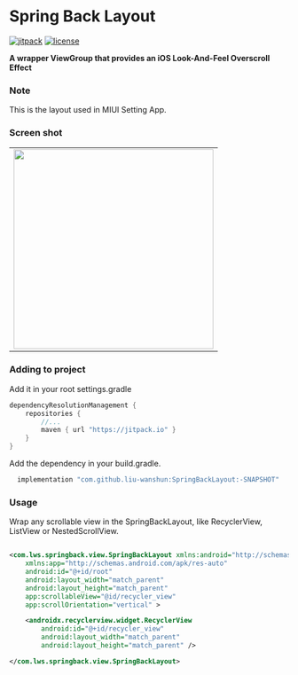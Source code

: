 # Spring Back Layout

[![jitpack](https://jitpack.io/v/liu-wanshun/SpringBackLayout.svg)](https://jitpack.io/#liu-wanshun/SpringBackLayout)
[![license](https://img.shields.io/badge/license-Apache%20License%202.0-blue.svg?style=flat)](https://www.apache.org/licenses/LICENSE-2.0)

**A wrapper ViewGroup that provides an iOS Look-And-Feel Overscroll Effect**

### Note

This is the layout used in MIUI Setting App.

### Screen shot

<div align="center">
  <table align="center" border="0" >
  <tr>
    <td> <img width="360" src="https://user-images.githubusercontent.com/33343210/82741450-1ca06280-9d7c-11ea-9986-ad2a83673e23.gif"/></td>
  </tr>
</table>
  </div>

### Adding to project

Add it in your root settings.gradle

```groovy
dependencyResolutionManagement {
    repositories {
        //...
        maven { url "https://jitpack.io" }
    }
}
```

Add the dependency in your build.gradle.

```groovy
  implementation "com.github.liu-wanshun:SpringBackLayout:-SNAPSHOT"
```

### Usage

Wrap any scrollable view in the SpringBackLayout, like RecyclerView, ListView or NestedScrollView.

```xml

<com.lws.springback.view.SpringBackLayout xmlns:android="http://schemas.android.com/apk/res/android"
    xmlns:app="http://schemas.android.com/apk/res-auto"
    android:id="@+id/root"
    android:layout_width="match_parent" 
    android:layout_height="match_parent"
    app:scrollableView="@id/recycler_view"
    app:scrollOrientation="vertical" >

    <androidx.recyclerview.widget.RecyclerView 
        android:id="@+id/recycler_view"
        android:layout_width="match_parent" 
        android:layout_height="match_parent" />

</com.lws.springback.view.SpringBackLayout>
```